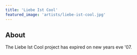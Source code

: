 ```yaml
---
title: 'Liebe Ist Cool'
featured_image: 'artists/liebe-ist-cool.jpg'
---
```


## About

The Liebe Ist Cool project has expired on new years eve '07.


